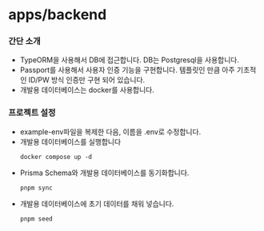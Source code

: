 # apps/backend

### 간단 소개

- TypeORM을 사용해서 DB에 접근합니다. DB는 Postgresql을 사용합니다.
- Passport를 사용해서 사용자 인증 기능을 구현합니다. 템플릿인 만큼 아주 기초적인 ID/PW 방식 인증만 구현 되어 있습니다.
- 개발용 데이터베이스는 docker를 사용합니다.

### 프로젝트 설정

- example-env파일을 복제한 다음, 이름을 .env로 수정합니다.
- 개발용 데이터베이스를 실행합니다
    ```
    docker compose up -d
    ```
- Prisma Schema와 개발용 데이터베이스를 동기화합니다.
    ```
    pnpm sync
    ```
- 개발용 데이터베이스에 초기 데이터를 채워 넣습니다.
    ```
    pnpm seed
    ```